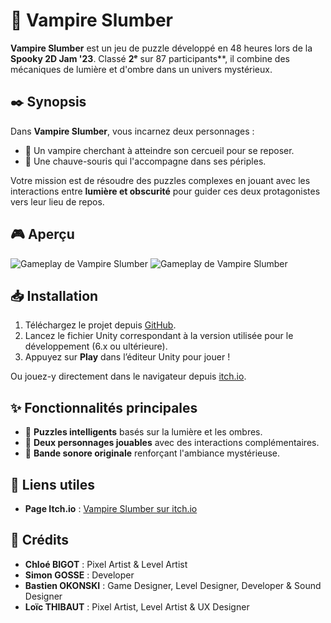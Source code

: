 # 🦇 Vampire Slumber

**Vampire Slumber** est un jeu de puzzle développé en 48 heures lors de la **Spooky 2D Jam '23**. Classé **2ᵉ** sur 87 participants**, il combine des mécaniques de lumière et d'ombre dans un univers mystérieux.

## ✒️ Synopsis

Dans **Vampire Slumber**, vous incarnez deux personnages :
- 🧛 Un vampire cherchant à atteindre son cercueil pour se reposer.
- 🦇 Une chauve-souris qui l'accompagne dans ses périples.

Votre mission est de résoudre des puzzles complexes en jouant avec les interactions entre **lumière et obscurité** pour guider ces deux protagonistes vers leur lieu de repos.

## 🎮 Aperçu

![Gameplay de Vampire Slumber](https://img.itch.zone/aW1hZ2UvMjMyNTUwNi8xMzc4MDQ4MC5naWY=/original/a%2Byl4u.gif)
![Gameplay de Vampire Slumber](https://img.itch.zone/aW1hZ2UvMjMyNTUwNi8xMzc4MDQ5NS5naWY=/original/2CZxuY.gif)

## 📥 Installation

1. Téléchargez le projet depuis [GitHub](https://github.com/votre-repo).
2. Lancez le fichier Unity correspondant à la version utilisée pour le développement (6.x ou ultérieure).
3. Appuyez sur **Play** dans l’éditeur Unity pour jouer !

Ou jouez-y directement dans le navigateur depuis [itch.io](https://rukoy.itch.io/vampire-slumber).

## ✨ Fonctionnalités principales

- 🧩 **Puzzles intelligents** basés sur la lumière et les ombres.
- 🦇 **Deux personnages jouables** avec des interactions complémentaires.
- 🎵 **Bande sonore originale** renforçant l'ambiance mystérieuse.

## 📎 Liens utiles

- **Page Itch.io** : [Vampire Slumber sur itch.io](https://rukoy.itch.io/vampire-slumber)

## 📖 Crédits
- **Chloé BIGOT** : Pixel Artist & Level Artist
- **Simon GOSSE** : Developer
- **Bastien OKONSKI** : Game Designer, Level Designer, Developer & Sound Designer
- **Loïc THIBAUT** : Pixel Artist, Level Artist & UX Designer
